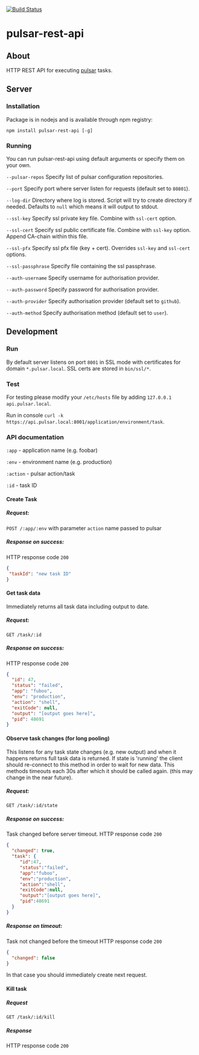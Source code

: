[![Build Status](https://travis-ci.org/kris-lab/pulsar-rest-api.png?branch=master)](https://travis-ci.org/kris-lab/pulsar-rest-api)

pulsar-rest-api
===============

## About
HTTP REST API for executing [pulsar](https://github.com/nebulab/pulsar) tasks.

## Server

### Installation
Package is in nodejs and is available through npm registry:
```
npm install pulsar-rest-api [-g]
```

### Running
You can run pulsar-rest-api using default arguments or specify them on your own.

`--pulsar-repos` Specify list of pulsar configuration repositories.

`--port` Specify port where server listen for requests (default set to `80801`).

`--log-dir` Directory where log is stored. Script will try to create directory if needed. Defaults to `null` which means it will output to stdout.

`--ssl-key` Specify ssl private key file. Combine with `ssl-cert` option.

`--ssl-cert` Specify ssl public certificate file. Combine with `ssl-key` option. Append CA-chain within this file.

`--ssl-pfx` Specify ssl pfx file (key + cert). Overrides `ssl-key` and `ssl-cert` options.

`--ssl-passphrase` Specify file containing the ssl passphrase.

`--auth-username` Specify username for authorisation provider.

`--auth-password` Specify password for authorisation provider.

`--auth-provider` Specify authorisation provider (default set to `github`).

`--auth-method` Specify authorisation method (default set to `user`).

## Development

### Run

By default server listens on port `8001` in SSL mode with certificates for domain `*.pulsar.local`. SSL certs are stored in `bin/ssl/*`.

### Test

For testing please modify your `/etc/hosts` file by adding `127.0.0.1 api.pulsar.local`.

Run in console `curl -k https://api.pulsar.local:8001/application/environment/task`.


### API documentation

`:app` - application name (e.g. foobar)

`:env` - environment name (e.g. production)

`:action` - pulsar action/task

`:id` - task ID

#### Create Task

##### Request:
`POST /:app/:env` with parameter `action` name passed to pulsar

##### Response on success:
HTTP response code `200`
```json
{ 
 "taskId": "new task ID"
}
```

#### Get task data

Immediately returns all task data including output to date.

##### Request:
`GET /task/:id`

##### Response on success:
HTTP response code `200`
```json
{
  "id": 47,
  "status": "failed",
  "app": "fuboo",
  "env": "production",
  "action": "shell",
  "exitCode": null,
  "output": "[output goes here]",
  "pid": 48691
}
```

#### Observe task changes (for long pooling)

This listens for any task state changes (e.g. new output) and when it happens returns full task data is returned. If state is 'running' the client
should re-connect to this method in order to wait for new data. This methods timeouts each 30s after which it should be called again. (this may change in the near future).

##### Request:
`GET /task/:id/state`

##### Response on success:
Task changed before server timeout.
HTTP response code `200`
```json
{
  "changed": true,
  "task": {
     "id":47,
     "status":"failed",
     "app":"fuboo",
     "env":"production",
     "action":"shell",
     "exitCode":null,
     "output":"[output goes here]",
     "pid":48691
  }
}
```

##### Response on timeout:
Task not changed before the timeout
HTTP response code `200`
```json
{
  "changed": false
}
```

In that case you should immediately create next request.

#### Kill task

##### Request
`GET /task/:id/kill`

##### Response
HTTP response code `200`
